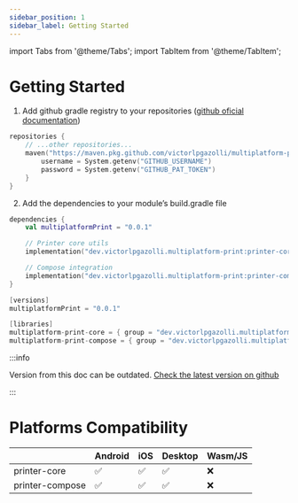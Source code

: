 ```yaml
---
sidebar_position: 1
sidebar_label: Getting Started
---
```


import Tabs from '@theme/Tabs';
import TabItem from '@theme/TabItem';

# Getting Started

1. Add github gradle registry to your repositories ([github oficial documentation](https://docs.github.com/en/packages/working-with-a-github-packages-registry/working-with-the-gradle-registry))

```kotlin
repositories {
    // ...other repositories...
    maven("https://maven.pkg.github.com/victorlpgazolli/multiplatform-print") {
        username = System.getenv("GITHUB_USERNAME")
        password = System.getenv("GITHUB_PAT_TOKEN")
    }
}
```

2. Add the dependencies to your module’s build.gradle file

<Tabs>
  <TabItem value="dependencies" label="Dependencies" default>

```kotlin
dependencies {
    val multiplatformPrint = "0.0.1"

    // Printer core utils
    implementation("dev.victorlpgazolli.multiplatform-print:printer-core:$multiplatformPrint")

    // Compose integration
    implementation("dev.victorlpgazolli.multiplatform-print:printer-compose:$multiplatformPrint")
}
```

  </TabItem>
  <TabItem value="version-catalog" label="Version Catalog">

```kotlin
[versions]
multiplatformPrint = "0.0.1"

[libraries]
multiplatform-print-core = { group = "dev.victorlpgazolli.multiplatform-print", name = "printer-core", version.ref = "multiplatformPrint" }
multiplatform-print-compose = { group = "dev.victorlpgazolli.multiplatform-print", name = "printer-compose", version.ref = "multiplatformPrint" }
```


  </TabItem>
</Tabs>




:::info

Version from this doc can be outdated. [Check the latest version on github](https://github.com/victorlpgazolli/multiplatform-print/releases)

:::





# Platforms Compatibility

|  | Android | iOS | Desktop | Wasm/JS |
| --- | --- | --- | --- | --- |
| printer-core | :white_check_mark: | :white_check_mark: | :white_check_mark: | :x: |
| printer-compose | :white_check_mark: | :white_check_mark: | :white_check_mark: | :x: |